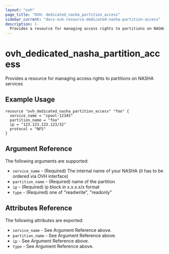 ```yaml
---
layout: "ovh"
page_title: "OVH: dedicated_nasha_partition_access"
sidebar_current: "docs-ovh-resource-dedicated-nasha-partition-access"
description: |-
  Provides a resource for managing access rights to partitions on NASHA services
---
```


# ovh_dedicated_nasha_partition_access

Provides a resource for managing access rights to partitions on NASHA services

## Example Usage

```
resource "ovh_dedicated_nasha_partition_access" "foo" {
  service_name = "zpool-12345"
  partition_name = "foo"
  ip = "123.123.123.123/32"
  protocol = "NFS"
}
```

## Argument Reference

The following arguments are supported:

* `service_name` - (Required) The internal name of your NASHA (it has to be ordered via OVH interface)
* `partition_name` - (Required) name of the partition
* `ip` - (Required) ip block in x.x.x.x/x format
* `type` - (Required) one of "readwrite", "readonly"

## Attributes Reference

The following attributes are exported:

* `service_name` - See Argument Reference above.
* `partition_name` - See Argument Reference above.
* `ip` - See Argument Reference above.
* `type` - See Argument Reference above.
